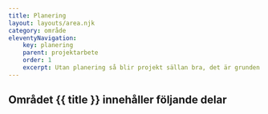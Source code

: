```yaml
---
title: Planering
layout: layouts/area.njk
category: område
eleventyNavigation:
    key: planering
    parent: projektarbete
    order: 1
    excerpt: Utan planering så blir projekt sällan bra, det är grunden och en förutsättning för arbetet
---
```

## Området {{ title }} innehåller följande delar
